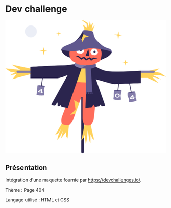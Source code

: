 # Dev challenge

![Design preview for the dev challenges](./images/Scarecrow.png)

## Présentation

Intégration d'une maquette fournie par https://devchallenges.io/.

Thème : Page 404

Langage utilisé : HTML et CSS
